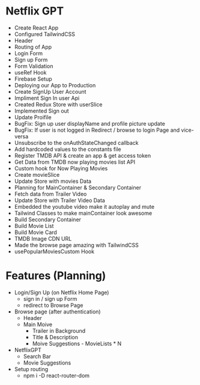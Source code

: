 # Netflix GPT
- Create React App
- Configured TailwindCSS
- Header
- Routing of App
- Login Form
- Sign up Form
- Form Validation
- useRef Hook
- Firebase Setup
- Deploying our App to Production
- Create SignUp User Account 
- Impliment Sign In user Api
- Created Redux Store with userSlice
- Implemented Sign out
- Update Proifile
- BugFix: Sign up user displayName and profile picture update
- BugFix: If user is not logged in Redirect / browse to login Page and vice-versa
- Unsubscribe to the onAuthStateChanged callback
- Add hardcoded values to the constants file
- Register TMDB API & create an app & get access token
- Get Data from TMDB now playing movies list API
- Custom hook for Now Playing Movies
- Create movieSlice
- Update Store with movies Data
- Planning for MainContainer & Secondary Container
- Fetch data from Trailer Video
- Update Store with Trailer Video Data
- Embedded the youtube video make it autoplay and mute
- Tailwind Classes to make mainContainer look awesome
- Build Secondary Container
- Build Movie List
- Build Movie Card
- TMDB Image CDN URL
- Made the browse page amazing with TailwindCSS
- usePopularMoviesCustom Hook

# Features (Planning)
- Login/Sign Up (on Netflix Home Page)
    - sign in / sign up Form
    - redirect to Browse Page
- Browse page (after authentication)
    - Header
    - Main Moive
        - Trailer in Background
        - Title & Description
        - Moive Suggestions
               - MovieLists * N
- NetflixGPT
     - Search Bar
     - Movie Suggestions    
- Setup routing
     - npm i -D react-router-dom